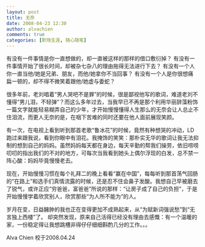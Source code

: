```yaml
---
layout: post
title: 无奈
date: 2008-04-23 12:30
author: alvachien
comments: true
categories: [职场生涯, 随心随笔]
---
```

<div id="bp-C678F199F470A1FB_1138-content">

有没有一件事情是你一直想做的，却一直被这样的那样的借口敷衍掉？
有没有一件事情开始了很长时间，却被杂七杂八的理由拖得无法进行下去？
有没有一个人你一直当他/她是兄弟、朋友，而他/她拿你不当回事？
有没有一个人是你很想痛扁一顿的，却不得不微笑着跟他/她虚与委蛇？

很多年前，老刘唱着“男人哭吧不是罪”的时候，很是鄙视他写的歌词，难道老刘不懂得“男儿泪，不轻弹”？而这么多年过去，当我早已不再是那个利用华丽辞藻粉饰一篇文字就能轻易糊弄自己的少年，才开始慢慢懂得人生那么的无奈会让人总止不住泪流，而更人无奈的是，在咽下苦难的同时还要在他人面前展现笑颜。

有一次，在电视上看到听到那首老歌“鲁冰花”的时候，竟然有种想哭的冲动，LD跑过来跟我说，看到你眼中有泪花。我掩饰的笑笑：那朴实无华的歌词让我无法抑制的想到自己的妈妈。虽然妈妈每天都在身边，每天辛勤的帮我们操劳，依旧唠唠叨叨的指出我们的不对的地方，可每次当我看到她头上偶尔浮现的白发，总不禁一阵心酸：妈妈毕竟慢慢老去。

现在，开始慢慢习惯在每个礼拜二的晚上看看“赢在中国”，每每听到那首荡气回肠的“在路上”和选手们真情流露的时候，还是忍不住会鼻子发酸。我想自己早被磨去了锐气，或许正应“穷爸爸，富爸爸”所说的那样：“让房子成了自己的负担”，于是开始慢慢学着欣赏别人，欣赏那些“为人所不能为”的人。

岁月在变，日益臃肿的我也正在变得更加不成熟起来，从“为赋新词强说愁”到“无言独上西楼”了。
却突然发现，原来自己活得已经没有理由去感慨：有一个温暖的家，一份稳定得让我想跳槽非得仔仔细细斟酌几分的工作。。。

Alva Chien
校于2008.04.24

</div>
